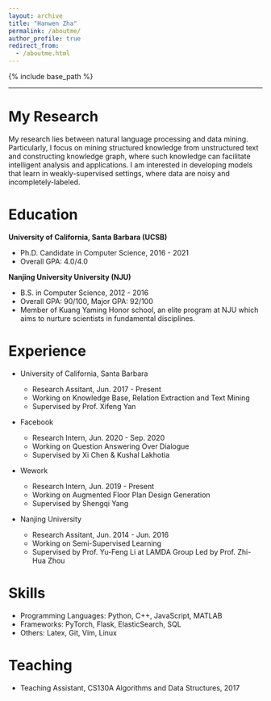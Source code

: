 ```yaml
---
layout: archive
title: "Hanwen Zha" 
permalink: /aboutme/
author_profile: true
redirect_from:
  - /aboutme.html
---
```


{% include base_path %}

---

My Research
======
My research lies between natural language processing and data mining. Particularly, I focus on mining structured knowledge from unstructured text and constructing knowledge graph, where such knowledge can facilitate intelligent analysis and applications. I am interested in developing models that learn in weakly-supervised settings, where data are noisy and incompletely-labeled.


Education
======
**University of California, Santa Barbara (UCSB)**

* Ph.D. Candidate in Computer Science, 2016 - 2021
* Overall GPA: 4.0/4.0


**Nanjing University University (NJU)**

* B.S. in Computer Science, 2012 - 2016
* Overall GPA: 90/100, Major GPA: 92/100
* Member of Kuang Yaming Honor school, an elite program at NJU which aims to nurture scientists in fundamental disciplines.

Experience
======
* University of California, Santa Barbara
  * Research Assitant, Jun. 2017 - Present
  * Working on Knowledge Base, Relation Extraction and Text Mining
  * Supervised by Prof. Xifeng Yan

* Facebook
  * Research Intern, Jun. 2020 - Sep. 2020
  * Working on Question Answering Over Dialogue
  * Supervised by Xi Chen & Kushal Lakhotia

* Wework
  * Research Intern, Jun. 2019 - Present
  * Working on Augmented Floor Plan Design Generation
  * Supervised by Shengqi Yang

* Nanjing University
  * Research Assitant, Jun. 2014 - Jun. 2016
  * Working on Semi-Supervised Learning
  * Supervised by Prof. Yu-Feng Li at LAMDA Group Led by Prof. Zhi-Hua Zhou

  
Skills
======
  * Programming Languages: Python, C++, JavaScript, MATLAB
  * Frameworks: PyTorch, Flask, ElasticSearch, SQL
  * Others: Latex, Git, Vim, Linux

Teaching
======
  * Teaching Assistant, CS130A Algorithms and Data Structures, 2017
